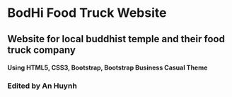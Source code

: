 # BodHi Food Truck Website

## Website for local buddhist temple and their food truck company

#### Using HTML5, CSS3, Bootstrap, Bootstrap Business Casual Theme

### Edited by An Huynh